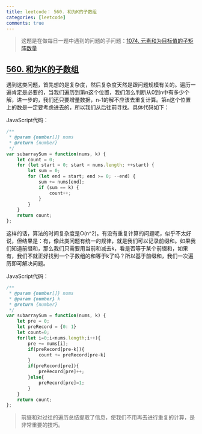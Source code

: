 ```yaml
---
title: leetcode： 560. 和为K的子数组
categories: [leetcode]
comments: true
---
```


> 这题是在做每日一题中遇到的问题的子问题：[1074. 元素和为目标值的子矩阵数量](https://leetcode-cn.com/problems/number-of-submatrices-that-sum-to-target/)

## [560. 和为K的子数组](https://leetcode-cn.com/problems/subarray-sum-equals-k/)

遇到这类问题，首先想的是复杂度，然后复杂度天然是跟问题规模有关的。遍历一遍肯定是必要的，当我们遍历到第n这个位置，我们怎么判断从0到n中有多少个解，进一步的，我们还只要增量数据，n-1的解不应该去重复计算。第n这个位置上的数是一定要考虑进去的，所以我们从后往前寻找。具体代码如下：

<!--more-->

JavaScript代码：

```javascript
/**
 * @param {number[]} nums
 * @return {number}
 */
var subarraySum = function(nums, k) {
    let count = 0;
    for (let start = 0; start < nums.length; ++start) {
        let sum = 0;
        for (let end = start; end >= 0; --end) {
            sum += nums[end];
            if (sum == k) {
                count++;
            }
        }
    }
    return count;
};
```

这样的话，算法的时间复杂度是O(n^2)。有没有重复计算的问题呢，似乎不太好说，但结果是：有，像此类问题有统一的规律，就是我们可以记录前缀和。如果我们知道前缀和，那么我们只需要用当前和减去k，看是否等于某个前缀和，如果有，我们不就正好找到一个子数组的和等于k了吗？所以基于前缀和，我们一次遍历即可解决问题。

JavaScript代码：

```javascript
/**
 * @param {number[]} nums
 * @param {number} k
 * @return {number}
 */
var subarraySum = function(nums, k) {
    let pre = 0;
    let preRecord = {0: 1}
    let count=0;
    for(let i=0;i<nums.length;i++){
        pre += nums[i];
        if(preRecord[pre-k]){
            count += preRecord[pre-k]
        }
        if(preRecord[pre]){
            preRecord[pre]++;
        }else{
            preRecord[pre]=1;
        }
    }
    return count;
};
```

> 前缀和对过往的遍历总结提取了信息，使我们不用再去进行重复的计算，是非常重要的技巧。
